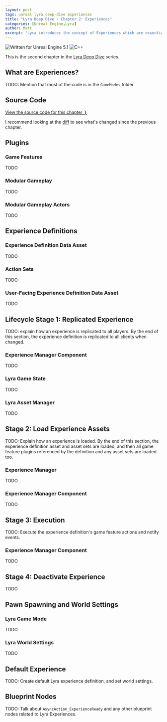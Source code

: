 ```yaml
---
layout: post
tags: unreal lyra deep-dive experiences
title: "Lyra Deep Dive - Chapter 2: Experiences"
categories: [Unreal Engine,Lyra]
author: Matt
excerpt: "Lyra introduces the concept of Experiences which are essentially modular game modes. In this chapter, we'll walk through how the Experiences system is implemented."
---
```


<img src="https://img.shields.io/badge/Unreal%20Engine-5.1-informational" alt="Written for Unreal Engine 5.1"> <img src="https://img.shields.io/badge/-C%2B%2B-orange" alt="C++">

This is the second chapter in the [Lyra Deep Dive](https://unrealist.org/lyra-part-1) series.

## What are Experiences?
TODO: Mention that most of the code is in the `GameModes` folder

## Source Code
[View the source code for this chapter ❭](https://github.com/the-unrealist/lyra-deep-dive/tree/chapter2-experiences)

I recommend looking at the [diff](https://github.com/the-unrealist/lyra-deep-dive/compare/chapter2-experiences...chapter1-introduction) to see what's changed since the previous chapter.

## Plugins
### Game Features
TODO

### Modular Gameplay
TODO

### Modular Gameplay Actors
TODO

## Experience Definitions
### Experience Definition Data Asset
TODO

### Action Sets
TODO

### User-Facing Experience Definition Data Asset
TODO

## Lifecycle Stage 1: Replicated Experience
TODO: explain how an experience is replicated to all players. By the end of this section, the experience definition is replicated to all clients when changed.

### Experience Manager Component
TODO

### Lyra Game State
TODO

### Lyra Asset Manager
TODO

## Stage 2: Load Experience Assets
TODO: Explain how an experience is loaded. By the end of this section, the experience definition asset and asset sets are loaded, and then all game feature plugins referenced by the definition and any asset sets are loaded too.

### Experience Manager
TODO

### Experience Manager Component
TODO

## Stage 3: Execution
TODO: Execute the experience definition's game feature actions and notify events.

### Experience Manager Component
TODO

## Stage 4: Deactivate Experience
TODO

## Pawn Spawning and World Settings
### Lyra Game Mode
TODO

### Lyra World Settings
TODO

## Default Experience
TODO: Create default Lyra experience definition, and set world settings.

## Blueprint Nodes
TODO: Talk about `AsyncAction_ExperienceReady` and any other blueprint nodes related to Lyra Experiences.
